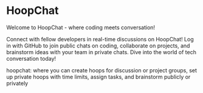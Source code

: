 # HoopChat

Welcome to HoopChat - where coding meets conversation!

Connect with fellow developers in real-time discussions on HoopChat! Log in with GitHub to join public chats on coding, collaborate on projects, and brainstorm ideas with your team in private chats. Dive into the world of tech conversation today!


hoopchat: where you can create hoops for discussion or project groups, set up private hoops with time limits, assign tasks, and brainstorm publicly or privately
